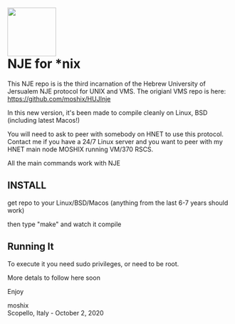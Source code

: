 <a href=" https://github.com/moshix/mvs/blob/master/codenotary.com"><img src="https://raw.githubusercontent.com/moshix/mvs/master/secured-by-immudb.svg" width="109px;"/></a>
<br>
NJE for *nix
=============



This NJE repo is is the third incarnation of the Hebrew University of Jersualem NJE protocol for UNIX and VMS. The origianl VMS repo is here: https://github.com/moshix/HUJInje

In this new version, it's been made to compile cleanly on Linux, BSD (including latest Macos!) 

You will need to ask to peer with somebody on HNET to use this protocol. Contact me if you have a 24/7 Linux server and you want to peer with my HNET main node MOSHIX running VM/370 RSCS. 

All the main commands work with NJE



INSTALL
------

get repo to your Linux/BSD/Macos (anything from the last 6-7 years should work)

then type "make" and watch it compile

Running It
----------

To execute it you need sudo privileges, or need to be root. 

More detals to follow here soon




Enjoy

moshix<br>
Scopello, Italy - October 2, 2020
